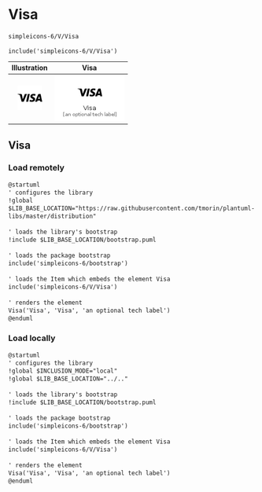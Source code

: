 # Visa


```text
simpleicons-6/V/Visa
```

```text
include('simpleicons-6/V/Visa')
```



| Illustration | Visa |
| :---: | :---: |
| ![illustration for Illustration](../../simpleicons-6/V/Visa.png) | ![illustration for Visa](../../simpleicons-6/V/Visa.Local.png) |




## Visa

### Load remotely
```plantuml
@startuml
' configures the library
!global $LIB_BASE_LOCATION="https://raw.githubusercontent.com/tmorin/plantuml-libs/master/distribution"

' loads the library's bootstrap
!include $LIB_BASE_LOCATION/bootstrap.puml

' loads the package bootstrap
include('simpleicons-6/bootstrap')

' loads the Item which embeds the element Visa
include('simpleicons-6/V/Visa')

' renders the element
Visa('Visa', 'Visa', 'an optional tech label')
@enduml
```

### Load locally
```plantuml
@startuml
' configures the library
!global $INCLUSION_MODE="local"
!global $LIB_BASE_LOCATION="../.."

' loads the library's bootstrap
!include $LIB_BASE_LOCATION/bootstrap.puml

' loads the package bootstrap
include('simpleicons-6/bootstrap')

' loads the Item which embeds the element Visa
include('simpleicons-6/V/Visa')

' renders the element
Visa('Visa', 'Visa', 'an optional tech label')
@enduml
```

